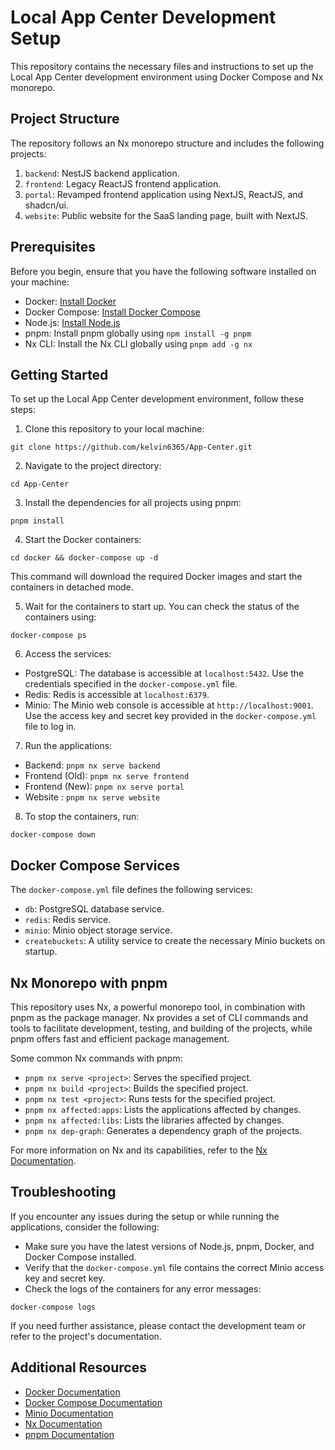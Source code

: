 # Local App Center Development Setup

This repository contains the necessary files and instructions to set up the Local App Center development environment using Docker Compose and Nx monorepo.

## Project Structure

The repository follows an Nx monorepo structure and includes the following projects:

1. `backend`: NestJS backend application.
2. `frontend`: Legacy ReactJS frontend application.
3. `portal`: Revamped frontend application using NextJS, ReactJS, and shadcn/ui.
4. `website`: Public website for the SaaS landing page, built with NextJS.

## Prerequisites

Before you begin, ensure that you have the following software installed on your machine:

- Docker: [Install Docker](https://docs.docker.com/get-docker/)
- Docker Compose: [Install Docker Compose](https://docs.docker.com/compose/install/)
- Node.js: [Install Node.js](https://nodejs.org/)
- pnpm: Install pnpm globally using `npm install -g pnpm`
- Nx CLI: Install the Nx CLI globally using `pnpm add -g nx`

## Getting Started

To set up the Local App Center development environment, follow these steps:

1. Clone this repository to your local machine:

```
git clone https://github.com/kelvin6365/App-Center.git
```

2. Navigate to the project directory:

```
cd App-Center
```

3. Install the dependencies for all projects using pnpm:

```
pnpm install
```

4. Start the Docker containers:

```
cd docker && docker-compose up -d
```

This command will download the required Docker images and start the containers in detached mode.

5. Wait for the containers to start up. You can check the status of the containers using:

```
docker-compose ps
```

6. Access the services:

- PostgreSQL: The database is accessible at `localhost:5432`. Use the credentials specified in the `docker-compose.yml` file.
- Redis: Redis is accessible at `localhost:6379`.
- Minio: The Minio web console is accessible at `http://localhost:9001`. Use the access key and secret key provided in the `docker-compose.yml` file to log in.

7. Run the applications:

- Backend: `pnpm nx serve backend`
- Frontend (Old): `pnpm nx serve frontend`
- Frontend (New): `pnpm nx serve portal`
- Website : `pnpm nx serve website`

8. To stop the containers, run:

```
docker-compose down
```

## Docker Compose Services

The `docker-compose.yml` file defines the following services:

- `db`: PostgreSQL database service.
- `redis`: Redis service.
- `minio`: Minio object storage service.
- `createbuckets`: A utility service to create the necessary Minio buckets on startup.

## Nx Monorepo with pnpm

This repository uses Nx, a powerful monorepo tool, in combination with pnpm as the package manager. Nx provides a set of CLI commands and tools to facilitate development, testing, and building of the projects, while pnpm offers fast and efficient package management.

Some common Nx commands with pnpm:

- `pnpm nx serve <project>`: Serves the specified project.
- `pnpm nx build <project>`: Builds the specified project.
- `pnpm nx test <project>`: Runs tests for the specified project.
- `pnpm nx affected:apps`: Lists the applications affected by changes.
- `pnpm nx affected:libs`: Lists the libraries affected by changes.
- `pnpm nx dep-graph`: Generates a dependency graph of the projects.

For more information on Nx and its capabilities, refer to the [Nx Documentation](https://nx.dev/getting-started/intro).

## Troubleshooting

If you encounter any issues during the setup or while running the applications, consider the following:

- Make sure you have the latest versions of Node.js, pnpm, Docker, and Docker Compose installed.
- Verify that the `docker-compose.yml` file contains the correct Minio access key and secret key.
- Check the logs of the containers for any error messages:

```
docker-compose logs
```

If you need further assistance, please contact the development team or refer to the project's documentation.

## Additional Resources

- [Docker Documentation](https://docs.docker.com/)
- [Docker Compose Documentation](https://docs.docker.com/compose/)
- [Minio Documentation](https://docs.min.io/)
- [Nx Documentation](https://nx.dev/)
- [pnpm Documentation](https://pnpm.io/motivation)
